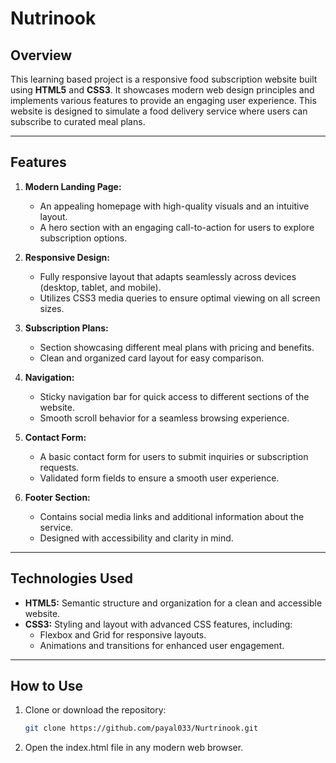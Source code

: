 # Nutrinook

## Overview
This learning based project is a responsive food subscription website built using **HTML5** and **CSS3**. It showcases modern web design principles and implements various features to provide an engaging user experience. This website is designed to simulate a food delivery service where users can subscribe to curated meal plans.

---

## Features
1. **Modern Landing Page:**
   - An appealing homepage with high-quality visuals and an intuitive layout.
   - A hero section with an engaging call-to-action for users to explore subscription options.

2. **Responsive Design:**
   - Fully responsive layout that adapts seamlessly across devices (desktop, tablet, and mobile).
   - Utilizes CSS3 media queries to ensure optimal viewing on all screen sizes.

3. **Subscription Plans:**
   - Section showcasing different meal plans with pricing and benefits.
   - Clean and organized card layout for easy comparison.

4. **Navigation:**
   - Sticky navigation bar for quick access to different sections of the website.
   - Smooth scroll behavior for a seamless browsing experience.

5. **Contact Form:**
   - A basic contact form for users to submit inquiries or subscription requests.
   - Validated form fields to ensure a smooth user experience.

6. **Footer Section:**
   - Contains social media links and additional information about the service.
   - Designed with accessibility and clarity in mind.

---

## Technologies Used
- **HTML5:** Semantic structure and organization for a clean and accessible website.
- **CSS3:** Styling and layout with advanced CSS features, including:
  - Flexbox and Grid for responsive layouts.
  - Animations and transitions for enhanced user engagement.

---

## How to Use
1. Clone or download the repository:
   ```bash
   git clone https://github.com/payal033/Nurtrinook.git
2. Open the index.html file in any modern web browser.
